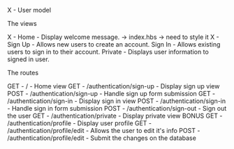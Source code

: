 X - User model

The views

X - Home - Display welcome message. -> index.hbs -> need to style it
X - Sign Up - Allows new users to create an account.
Sign In - Allows existing users to sign in to their account.
Private - Displays user information to signed in user.

The routes

GET - / - Home view
GET - /authentication/sign-up - Display sign up view
POST - /authentication/sign-up - Handle sign up form submission
GET - /authentication/sign-in - Display sign in view
POST - /authentication/sign-in - Handle sign in form submission
POST - /authentication/sign-out - Sign out the user
GET - /authentication/private - Display private view
BONUS
GET - /authentication/profile - Display user profile
GET - /authentication/profile/edit - Allows the user to edit it's info
POST - /authentication/profile/edit - Submit the changes on the database
